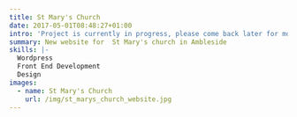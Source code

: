 ```yaml
---
title: St Mary's Church
date: 2017-05-01T08:48:27+01:00
intro: 'Project is currently in progress, please come back later for more details'
summary: New website for  St Mary's church in Ambleside
skills: |-
  Wordpress
  Front End Development 
  Design
images:
  - name: St Mary's Church
    url: /img/st_marys_church_website.jpg
---
```


